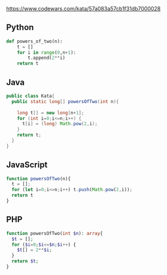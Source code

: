 https://www.codewars.com/kata/57a083a57cb1f31db7000028

## Python
```python
def powers_of_two(n):
    t = []
    for i in range(0,n+1):
        t.append(2**i)
    return t
```

## Java
```java
public class Kata{
  public static long[] powersOfTwo(int n){
    
    long t[] = new long[n+1];
    for (int i=0;i<=n;i++) {
      t[i] = (long) Math.pow(2,i);
    }
    return t;
  }
}
```

## JavaScript
```js
function powersOfTwo(n){
  t = [];
  for (let i=0;i<=n;i++) t.push(Math.pow(2,i));
  return t
}
```

## PHP
```php
function powersOfTwo(int $n): array{
  $t = [];
  for ($i=0;$i<=$n;$i++) {
    $t[] = 2**$i;
  }
  return $t;
}  
```